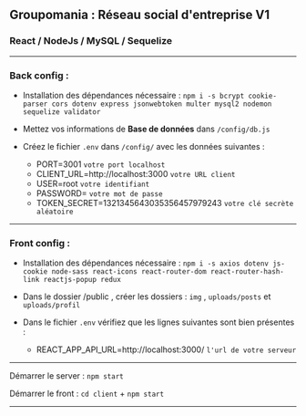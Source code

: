 ## Groupomania : Réseau social d'entreprise V1
### React / NodeJs / MySQL / Sequelize

_________________________

### Back config :

* Installation des dépendances nécessaire : `npm i -s bcrypt cookie-parser cors dotenv express jsonwebtoken multer mysql2 nodemon sequelize validator`

* Mettez vos informations de **Base de données** dans `/config/db.js`
* Créez le fichier `.env` dans `/config/` avec les données suivantes :
   - PORT=3001 `votre port localhost`
   - CLIENT_URL=http://localhost:3000 `votre URL client`
   - USER=root `votre identifiant`
   - PASSWORD= `votre mot de passe`
   - TOKEN_SECRET=1321345643035356457979243 `votre clé secrète aléatoire`
_________________________

### Front config : 

* Installation des dépendances nécessaire : `npm i -s axios dotenv js-cookie node-sass react-icons react-router-dom react-router-hash-link reactjs-popup redux`

* Dans le dossier /public , créer les dossiers : `img` , `uploads/posts` et  `uploads/profil`

* Dans le fichier `.env` vérifiez que les lignes suivantes sont bien présentes :
   - REACT_APP_API_URL=http://localhost:3000/ `l'url de votre serveur`
  
_____________________________

Démarrer le server : `npm start`

Démarrer le front : `cd client` + `npm start`

_____________________________
